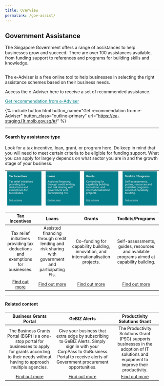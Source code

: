 ```yaml
---
title: Overview
permalink: /gov-assist/
---
```


## Government Assistance 

The Singapore Government offers a range of assistances to help businesses grow and succeed. There are over 100 assistances available, from funding support to references and programs for building skills and knowledge.

***

The e-Adviser is a free online tool to help businesses in selecting the right assistance schemes based on their business needs. 

Access the e-Adviser here to receive a set of recommended assistance.

<a href="https://ea-staging.l1t.molb.gov.sg/#/" target="_blank" style="color:#037e8a">Get recommendation from e-Adviser</a>

{% include button.html button_name="Get recommendation from e-Adviser" button_class="outline-primary" url="https://ea-staging.l1t.molb.gov.sg/#/" %}

***

#### Search by assistance type

Look for a tax incentive, loan, grant, or program here. Do keep in mind that you will need to meet certain criteria to be eligible for funding support. What you can apply for largely depends on what sector you are in and the growth stage of your business.

|[![Tax Incentives](/images/gov-assist/tax_Incentives.jpg)](/gov-assist/tax-incentives/)|[![Loans](/images/gov-assist/loans.jpg)](/gov-assist/loans/)|[![Grants](/images/gov-assist/grants.jpg)](/gov-assist/grants/)|[![Toolskits/Programs](/images/gov-assist/toolkits_programs.jpg)](/gov-assist/toolkits-programs/)|
| :-: | :-: | :-: | :-: |

| Tax Incentives | Loans | Grants | Toolkits/Programs | 
| :-: | :-: | :-: | :-: |
|Tax relief initiatives providing tax deductions and exemptions for businesses.|Assisted financing through credit lending and risk sharing with government and participating FIs.|Co-funding for capability building, innovation, and internationalisation projects.|Self-assessments, guides, resources and available programs aimed at capability building.|
|[Find out more](/gov-assist/tax-incentives/)|[Find out more](/gov-assist/loans/)|[Find out more](/gov-assist/grants/)|[Find out more](/gov-assist/toolkits-programs/)|

***

#### Related content

|Business Grants Portal|GeBIZ Alerts|Productivity Solutions Grant|
|:-: |:-: |:-:|
|The Business Grants Portal (BGP) is a one-stop portal for businesses to apply for grants according to their needs without having to approach multiple agencies.|Give your business that extra edge by subscribing to GeBIZ Alerts. Simply sign in with your CorpPass to GoBusiness Portal to receive alerts of Government procurement opportunities.|The Productivity Solutions Grant (PSG) supports businesses in the adoption of IT solutions and equipment to improve their productivity.|
|[Find out more](/business-grants-portal/)|[Find out more](/gebiz-alerts/)|[Find out more](/psg/)|
